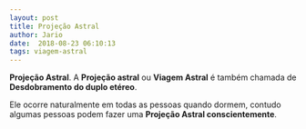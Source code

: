 ```yaml
---
layout: post
title: Projeção Astral
author: Jario
date:  2018-08-23 06:10:13
tags: viagem-astral
---
```

**Projeção Astral**. A **Projeção astral** ou **Viagem Astral** é também chamada de **Desdobramento do duplo etéreo**.

Ele ocorre naturalmente em todas as pessoas quando dormem, contudo algumas pessoas podem fazer uma **Projeção Astral conscientemente**.